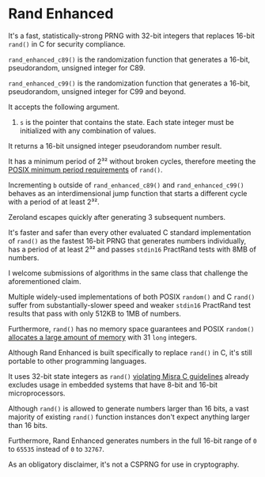 # Rand Enhanced

It's a fast, statistically-strong PRNG with 32-bit integers that replaces 16-bit `rand()` in C for security compliance.

`rand_enhanced_c89()` is the randomization function that generates a 16-bit, pseudorandom, unsigned integer for C89.

`rand_enhanced_c99()` is the randomization function that generates a 16-bit, pseudorandom, unsigned integer for C99 and beyond.

It accepts the following argument.

1. `s` is the pointer that contains the state. Each state integer must be initialized with any combination of values.

It returns a 16-bit unsigned integer pseudorandom number result.

It has a minimum period of 2³² without broken cycles, therefore meeting the [POSIX minimum period requirements](https://pubs.opengroup.org/onlinepubs/9699919799/functions/rand.html) of `rand()`.

Incrementing `b` outside of `rand_enhanced_c89()` and `rand_enhanced_c99()` behaves as an interdimensional jump function that starts a different cycle with a period of at least 2³².

Zeroland escapes quickly after generating 3 subsequent numbers.

It's faster and safer than every other evaluated C standard implementation of `rand()` as the fastest 16-bit PRNG that generates numbers individually, has a period of at least 2³² and passes `stdin16` PractRand tests with 8MB of numbers.

I welcome submissions of algorithms in the same class that challenge the aforementioned claim.

Multiple widely-used implementations of both POSIX `random()` and C `rand()` suffer from substantially-slower speed and weaker `stdin16` PractRand test results that pass with only 512KB to 1MB of numbers.

Furthermore, `rand()` has no memory space guarantees and POSIX `random()` [allocates a large amount of memory](https://man7.org/linux/man-pages/man3/random.3.html#DESCRIPTION) with 31 `long` integers.

Although Rand Enhanced is built specifically to replace `rand()` in C, it's still portable to other programming languages.

It uses 32-bit state integers as `rand()` [violating Misra C guidelines](https://www.mathworks.com/help/bugfinder/ref/misrac2023rule21.24.html) already excludes usage in embedded systems that have 8-bit and 16-bit microprocessors.

Although `rand()` is allowed to generate numbers larger than 16 bits, a vast majority of existing `rand()` function instances don't expect anything larger than 16 bits.

Furthermore, Rand Enhanced generates numbers in the full 16-bit range of `0` to `65535` instead of `0` to `32767`.

As an obligatory disclaimer, it's not a CSPRNG for use in cryptography.
